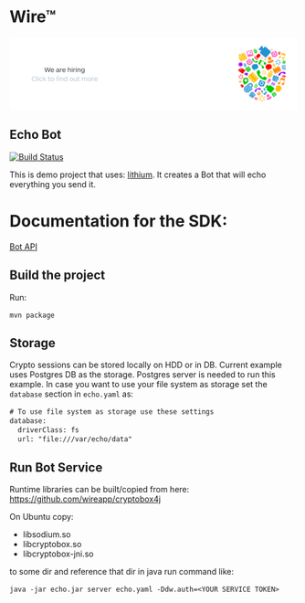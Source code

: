 # Wire™
[![Wire logo](https://github.com/wireapp/wire/blob/master/assets/header-small.png?raw=true)](https://wire.com/jobs/)

## Echo Bot
[![Build Status](https://travis-ci.org/wireapp/echo-bot.svg?branch=master)](https://travis-ci.org/wireapp/echo-bot)

This is demo project that uses: [lithium](https://github.com/wireapp/lithium). It creates a Bot that will echo everything
you send it.

# Documentation for the SDK:
[Bot API](https://github.com/wireapp/lithium/wiki)

## Build the project
 Run:
 ```
 mvn package
 ```

## Storage
 Crypto sessions can be stored locally on HDD or in DB. Current example uses Postgres DB as the storage. 
 Postgres server is needed to run this example.
 In case you want to use your file system as storage set the `database` section in `echo.yaml` as:

 ```
 # To use file system as storage use these settings
 database:
   driverClass: fs
   url: "file:///var/echo/data"
 ```

## Run Bot Service
Runtime libraries can be built/copied from here:
https://github.com/wireapp/cryptobox4j

On Ubuntu copy:
 - libsodium.so
 - libcryptobox.so
 - libcryptobox-jni.so

to some dir and reference that dir in java run command like:
```
java -jar echo.jar server echo.yaml -Ddw.auth=<YOUR SERVICE TOKEN>
```
